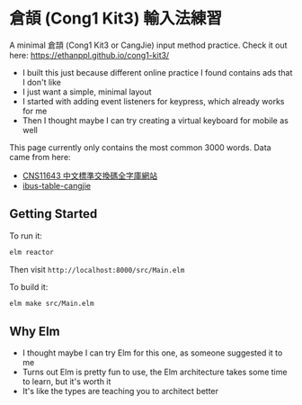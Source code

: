 # 倉頡 (Cong1 Kit3) 輸入法練習

A minimal 倉頡 (Cong1 Kit3 or CangJie) input method practice. Check it out here: https://ethanppl.github.io/cong1-kit3/

- I built this just because different online practice I found contains ads that I don't like
- I just want a simple, minimal layout
- I started with adding event listeners for keypress, which already works for me
- Then I thought maybe I can try creating a virtual keyboard for mobile as well

This page currently only contains the most common 3000 words. Data came from here:

- [CNS11643 中文標準交換碼全字庫網站](https://www.cns11643.gov.tw/)
- [ibus-table-cangjie](https://github.com/acevery/ibus-table-cangjie/)

## Getting Started

To run it:

```bash
elm reactor
```

Then visit `http://localhost:8000/src/Main.elm`

To build it:

```bash
elm make src/Main.elm
```

## Why Elm

- I thought maybe I can try Elm for this one, as someone suggested it to me
- Turns out Elm is pretty fun to use, the Elm architecture takes some time to learn, but it's worth it
- It's like the types are teaching you to architect better
